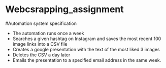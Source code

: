 # Webcsrapping_assignment
#Automation system specification
- The automation runs once a week
- Searches a given hashtag on Instagram and saves the most recent 100 image links
into a CSV file
- Creates a google presentation with the text of the most liked 3 images
- Deletes the CSV a day later
- Emails the presentation to a specified email address in the same week.
